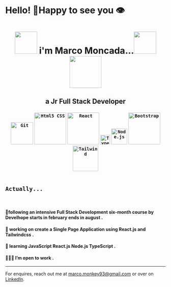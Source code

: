 # **Hello!** 🍌Happy to see you 👁 
<h1 align="center"><img src="https://c.tenor.com/Mtt_u2FtYBkAAAAC/coffee-code.gif" width="70"> i'm Marco Moncada...<img src="https://c.tenor.com/UTxKJNlZilwAAAAi/luffy-monkey-d-luffy.gif" width="70" ><img src="https://www.icegif.com/wp-content/uploads/2022/01/icegif-183.gif" width="100"> </h1>


<h2 align="center"><b>a Jr Full Stack Developer</b></h2>


<h3 align="center" width="100vw">
  <code><img alt="Git" src="https://git-scm.com/images/logos/1color-darkbg@2x.png" width="70"></code>
    <code><img alt="Html5 CSS" src="https://www.freepnglogos.com/uploads/html5-logo-png/html5-logo-devextreme-multi-purpose-controls-html-javascript-3.png" width="100" ></code>
    <code><img alt="React" src="https://img.shields.io/badge/React-20232a.svg?logo=react&logoColor=%2361DAFB" width="100"></code>
    <code><img alt="TypeScript" src="https://upload.wikimedia.org/wikipedia/commons/thumb/4/4c/Typescript_logo_2020.svg/1200px-Typescript_logo_2020.svg.png" width="30"></code>
    <code><img alt="Node.js" src="https://iconape.com/wp-content/png_logo_vector/node-js-2.png" width="50"></code>
    <code><img alt="Bootstrap" src="https://seeklogo.com/images/B/bootstrap-logo-69A1CCC10B-seeklogo.com.png" width="100"></code>
     <code><img alt="Tailwind" src="https://upload.wikimedia.org/wikipedia/commons/thumb/9/95/Tailwind_CSS_logo.svg/2560px-Tailwind_CSS_logo.svg.png" width="80">
  </code>
  
</h3>

<h2><code>Actually...</code></h2>

<br>
<h4>📙following an intensive Full Stack Development six-month course by <strong>Develhope</strong> starts in february ends in august .</h4>
<h4> 🔭 working on create a Single Page Application using React.js and Tailwindcss .</h4>
<h4> 🌱 learning JavaScript React.js Node.js TypeScript .</h4>
<h4> 👩🏻‍💻 I’m open to work .</h4>

---

<p align="center">

For enquires, reach out me at <a href="mailto:marco.monkey93@gmail.com">marco.monkey93@gmail.com</a> or over on <a href="https://www.linkedin.com/in/marco-monkey-moncada/" target="_blank">LinkedIn</a>.

</p>
